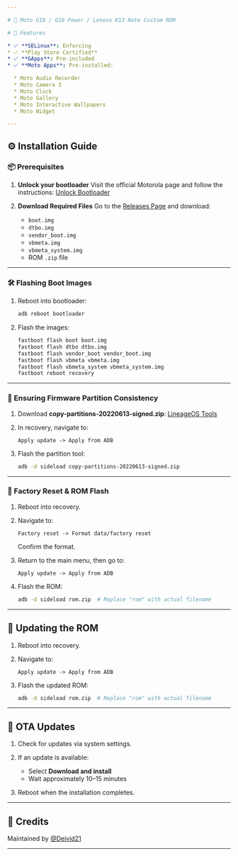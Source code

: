 ```yaml
---

# 📱 Moto G10 / G10 Power / Lenovo K13 Note Custom ROM

# 🔐 Features

* ✅ **SELinux**: Enforcing
* ✅ **Play Store Certified**
* ✅ **GApps**: Pre-included
* ✅ **Moto Apps**: Pre-installed:

  * Moto Audio Recorder
  * Moto Camera 3
  * Moto Clock
  * Moto Gallery
  * Moto Interactive Wallpapers
  * Moto Widget

---
```


## ⚙️ Installation Guide

### 📦 Prerequisites

1. **Unlock your bootloader**
   Visit the official Motorola page and follow the instructions:
   [Unlock Bootloader](https://en-us.support.motorola.com/app/standalone/bootloader/unlock-your-device-a)

2. **Download Required Files**
   Go to the [Releases Page](https://github.com/Deivid21/RELEASES/blob/main/README.md#moto-g10--g10-power--lenovo-k13-note-capri) and download:

   * `boot.img`
   * `dtbo.img`
   * `vendor_boot.img`
   * `vbmeta.img`
   * `vbmeta_system.img`
   * ROM `.zip` file

---

### 🛠️ Flashing Boot Images

1. Reboot into bootloader:

   ```bash
   adb reboot bootloader
   ```

2. Flash the images:

   ```bash
   fastboot flash boot boot.img
   fastboot flash dtbo dtbo.img
   fastboot flash vendor_boot vendor_boot.img
   fastboot flash vbmeta vbmeta.img
   fastboot flash vbmeta_system vbmeta_system.img
   fastboot reboot recovery
   ```

---

### 📁 Ensuring Firmware Partition Consistency

1. Download **copy-partitions-20220613-signed.zip**:
   [LineageOS Tools](https://mirrorbits.lineageos.org/tools/copy-partitions-20220613-signed.zip)

2. In recovery, navigate to:

   ```
   Apply update -> Apply from ADB
   ```

3. Flash the partition tool:

   ```bash
   adb -d sideload copy-partitions-20220613-signed.zip
   ```

---

### 🧹 Factory Reset & ROM Flash

1. Reboot into recovery.

2. Navigate to:

   ```
   Factory reset -> Format data/factory reset
   ```

   Confirm the format.

3. Return to the main menu, then go to:

   ```
   Apply update -> Apply from ADB
   ```

4. Flash the ROM:

   ```bash
   adb -d sideload rom.zip  # Replace "rom" with actual filename
   ```

---

## 🔄 Updating the ROM

1. Reboot into recovery.

2. Navigate to:

   ```
   Apply update -> Apply from ADB
   ```

3. Flash the updated ROM:

   ```bash
   adb -d sideload rom.zip  # Replace "rom" with actual filename
   ```

---

## 📲 OTA Updates

1. Check for updates via system settings.

2. If an update is available:

   * Select **Download and install**
   * Wait approximately 10–15 minutes

3. Reboot when the installation completes.

---

## 💬 Credits

Maintained by [@Deivid21](https://github.com/Deivid21)

---
